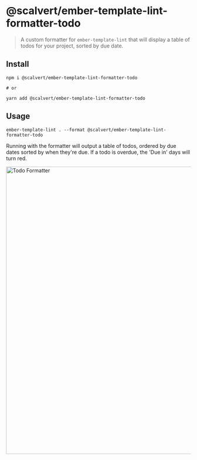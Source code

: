 # @scalvert/ember-template-lint-formatter-todo

> A custom formatter for `ember-template-lint` that will display a table of todos for your project, sorted by due date.

## Install

```shell
npm i @scalvert/ember-template-lint-formatter-todo

# or

yarn add @scalvert/ember-template-lint-formatter-todo
```

## Usage

```shell
ember-template-lint . --format @scalvert/ember-template-lint-formatter-todo
```

Running with the formatter will output a table of todos, ordered by due dates sorted by when they're due. If a todo is overdue, the 'Due in' days will turn red.

<img width="784" alt="Todo Formatter" src="https://user-images.githubusercontent.com/180990/121603990-98f4fa80-c9fe-11eb-887d-460f60f879f9.png">


